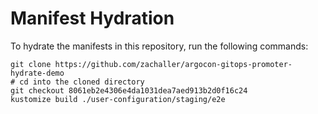 # Manifest Hydration

To hydrate the manifests in this repository, run the following commands:

```shell
git clone https://github.com/zachaller/argocon-gitops-promoter-hydrate-demo
# cd into the cloned directory
git checkout 8061eb2e4306e4da1031dea7aed913b2d0f16c24
kustomize build ./user-configuration/staging/e2e
```
